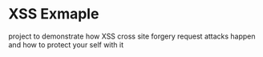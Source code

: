 <h1>XSS Exmaple</h1>
project to demonstrate how XSS cross site forgery request attacks happen and how to protect your self with it
